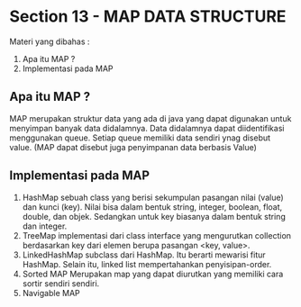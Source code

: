 # Section 13 - MAP DATA STRUCTURE
Materi yang dibahas :
1. Apa itu MAP ?
2. Implementasi pada MAP

## Apa itu MAP ?
  MAP merupakan struktur data yang ada di java yang dapat digunakan untuk menyimpan banyak data didalamnya. Data didalamnya dapat diidentifikasi menggunakan queue. Setiap queue memiliki data sendiri ynag disebut value. (MAP dapat disebut juga penyimpanan data berbasis Value)

## Implementasi pada MAP
   1. HashMap
      sebuah class yang berisi sekumpulan pasangan nilai (value) dan kunci (key). Nilai bisa dalam bentuk string, integer, boolean, float, double, dan objek. Sedangkan untuk key biasanya dalam bentuk string dan integer.
   2. TreeMap
      implementasi dari class interface yang mengurutkan collection berdasarkan key dari elemen berupa pasangan <key, value>.
   3. LinkedHashMap
      subclass dari HashMap. Itu berarti mewarisi fitur HashMap. Selain itu, linked list mempertahankan penyisipan-order.
   4. Sorted MAP 
      Merupakan map yang dapat diurutkan yang memiliki cara sortir sendiri sendiri. 
   4. Navigable MAP